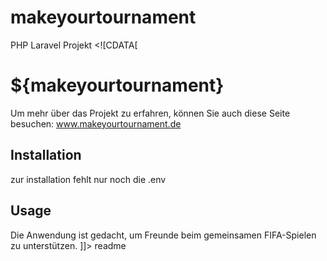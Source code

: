 # makeyourtournament
PHP Laravel Projekt
<snippet>
  <content><![CDATA[
# ${makeyourtournament}
Um mehr über das Projekt zu erfahren, können Sie auch diese Seite besuchen:
www.makeyourtournament.de
## Installation
zur installation fehlt nur noch die .env
## Usage
Die Anwendung ist gedacht, um Freunde beim gemeinsamen FIFA-Spielen zu unterstützen.
]]></content>
  <tabTrigger>readme</tabTrigger>
</snippet>
